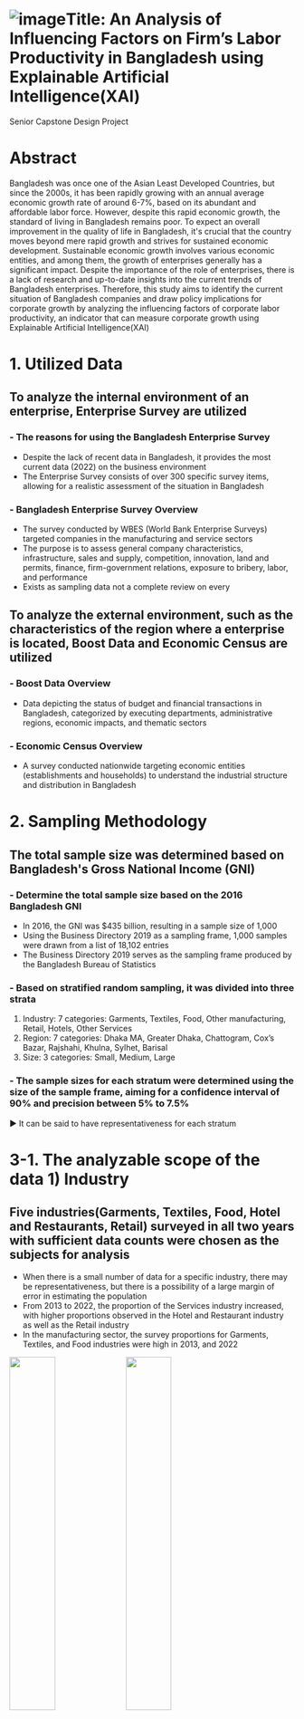 ![image](https://github.com/CoCoRessa/Senior-Capstone-Design-project/assets/154608668/16f8be5c-1ab5-4edb-8e65-5fac17ee8381)Title: An Analysis of Influencing Factors on Firm’s Labor Productivity in Bangladesh using Explainable Artificial Intelligence(XAI)
======================
Senior Capstone Design Project

# Abstract
Bangladesh was once one of the Asian Least Developed Countries, but since the 2000s, it has been rapidly growing with an annual average economic growth rate of around 6-7%, based on its abundant and affordable labor force. However, despite this rapid economic growth, the standard of living in Bangladesh remains poor. To expect an overall improvement in the quality of life in Bangladesh, it's crucial that the country moves beyond mere rapid growth and strives for sustained economic development. Sustainable economic growth involves various economic entities, and among them, the growth of enterprises generally has a significant impact. Despite the importance of the role of enterprises, there is a lack of research and up-to-date insights into the current trends of Bangladesh enterprises. Therefore, this study aims to identify the current situation of Bangladesh companies and draw policy implications for corporate growth by analyzing the influencing factors of corporate labor productivity, an indicator that can measure corporate growth using Explainable Artificial Intelligence(XAI)

# 1. Utilized Data
## To analyze the internal environment of an enterprise, Enterprise Survey are utilized
### - The reasons for using the Bangladesh Enterprise Survey
- Despite the lack of recent data in Bangladesh, it provides the most current data (2022) on the business environment
- The Enterprise Survey consists of over 300 specific survey items, allowing for a realistic assessment of the situation in Bangladesh
### - Bangladesh Enterprise Survey Overview
- The survey conducted by WBES (World Bank Enterprise Surveys) targeted companies in the manufacturing and service sectors
- The purpose is to assess general company characteristics, infrastructure, sales and supply, competition, innovation, land and permits, finance, firm-government relations, exposure to bribery, labor, and performance
- Exists as sampling data not a complete review on every

## To analyze the external environment, such as the characteristics of the region where a enterprise is located, Boost Data and Economic Census are utilized
### - Boost Data Overview
- Data depicting the status of budget and financial transactions in Bangladesh, categorized by executing departments, administrative regions, economic impacts, and thematic sectors
### - Economic Census Overview
- A survey conducted nationwide targeting economic entities (establishments and households) to understand the industrial structure and distribution in Bangladesh

# 2. Sampling Methodology
## The total sample size was determined based on Bangladesh's Gross National Income (GNI)
### - Determine the total sample size based on the 2016 Bangladesh GNI
- In 2016, the GNI was $435 billion, resulting in a sample size of 1,000
- Using the Business Directory 2019 as a sampling frame, 1,000 samples were drawn from a list of 18,102 entries
- The Business Directory 2019 serves as the sampling frame produced by the Bangladesh Bureau of Statistics
### - Based on stratified random sampling, it was divided into three strata
1. Industry: 7 categories: Garments, Textiles, Food, Other manufacturing, Retail, Hotels, Other Services
2. Region: 7 categories: Dhaka MA, Greater Dhaka, Chattogram, Cox’s Bazar, Rajshahi, Khulna, Sylhet, Barisal
3. Size: 3 categories: Small, Medium, Large
### - The sample sizes for each stratum were determined using the size of the sample frame, aiming for a confidence interval of 90% and precision between 5% to 7.5%
▶ It can be said to have representativeness for each stratum

# 3-1. The analyzable scope of the data 1) Industry
## Five industries(Garments, Textiles, Food, Hotel and Restaurants, Retail) surveyed in all two years with sufficient data counts were chosen as the subjects for analysis
- When there is a small number of data for a specific industry, there may be representativeness, but there is a possibility of a large margin of error in estimating the population
- From 2013 to 2022, the proportion of the Services industry increased, with higher proportions observed in the Hotel and Restaurant industry as well as the Retail industry
- In the manufacturing sector, the survey proportions for Garments, Textiles, and Food industries were high in 2013, and 2022
<img src="https://github.com/CoCoRessa/CoCoRessa/assets/154608668/eb280168-c95c-4f38-ac25-08938e51958f" width="40%" height="40%" />
<img src="https://github.com/CoCoRessa/CoCoRessa/assets/154608668/1425a017-f201-41b4-9ee5-e4fbb4c16518" width="40%" height="40%" />

# 3-2. The analyzable scope of the data 2) Spatial
## The survey area expanded to reflect urbanization, setting the urban areas as the spatial scope of the study, enabling analysis and conclusions regarding enterprises
- As the surveyed enterprises are not distributed evenly across all regions, it's essential to examine the characteristics of the areas where these enterprises are located
- The comparison of surveyed locations between 2013 and 2022 shows a gradual expansion of the surveyed areas
- Comparing the distribution of Night Time Light (NTL), a proxy for urbanization, to the distribution of surveyed areas, we found a similar distribution
<img src="https://github.com/CoCoRessa/CoCoRessa/assets/154608668/83b2d5c3-8aae-4ef6-b296-b010252a011c" width="40%" height="40%" />
<img src="https://github.com/CoCoRessa/CoCoRessa/assets/154608668/88ddbf80-3460-43a4-84ea-c0743eaeab1e" width="40%" height="40%" />

# 4. Labor Productivity
## To measure enterprise performance, labor productivity is used
- Labor productivity is an important metric that measures efficiency and performance in a company's operational activities by comparing output to input
- Labor productivity in this study = (Real total annual sales) /(Total employees)
<img src="https://github.com/CoCoRessa/CoCoRessa/assets/154608668/67e90b50-a715-4a99-9fcd-cfd1ff3511da" width="70%" height="70%" />

# 5. Analysis Methodology - Machine Learning
## Machine learning is a field of AI that applies mathematical techniques to analyze patterns in data, minimizing prediction errors of algorithms, and providing reliable predictions
- Machine learning is divided into supervised, unsupervised, and reinforcement learning. In this study, we employ supervised learning, which predicts Y (dependent feature) from X (independent feature)
- Machine learning methodologies offer higher explanatory power compared to traditional regression models. They have the advantage of analyzing complex interactions between features exhibiting non-linearity
- In this study, the dependent feature is the labor productivity of companies, and the independent features are the survey items from the Enterprise Survey
<img src="https://github.com/CoCoRessa/CoCoRessa/assets/154608668/d159614c-0231-4b3f-8bc4-2d761c857c11" width="70%" height="70%" />

## Based on Gradient Boosting and automatically handling missing values, the study employed XGBoost, LightGBM, and CatBoost, known for their excellent explanatory power
### - Algorithm used in step 1: XGBoost & LightGBM & CatBoost
- Gradient Boosting is a technique that minimizes residuals by iteratively creating new Decision Trees based on the residuals left after training the data with Decision Trees
- The optimal algorithm can vary depending on the data and circumstances
<img src="https://github.com/CoCoRessa/CoCoRessa/assets/154608668/e3439c72-606a-4e1f-a2eb-dbe44e8048b9" width="70%" height="70%" />

## Utilizing feature selection techniques to identify the optimal feature combinations
### - The techniques used in step 2: Feature Selection 
- Feature Selection is a method of identifying subsets of data from the original dataset that exhibit the best performance to enhance the accuracy of the model
- Each year, the survey questions exceed 300, making it difficult for the user to consider all combinations of features
- ▶ Use feature selection techniques to find the optimal combination of features
<img src="https://github.com/CoCoRessa/CoCoRessa/assets/154608668/e2732dc0-d60d-4b04-956b-b54e75100b82" width="50%" height="50%" />

## Utilizing Explainable Artificial Intelligence(XAI) to determine the individual contribution of each explanatory feature to the model's predictions
### - Algorithm used in step 3: Explainable Artificial Intelligence(XAI)
- Machine learning methodologies offer higher interpretability compared to traditional regression models, yet models trained with algorithms are often regarded as black boxes, making it challenging to discern how much each explanatory features contributes to the model's predictions
- ▶ With the advancement of XAI, the interpretation of black-box models has become possible. Consequently, it has begun to be utilized in urban and transportation planning domains
### - SHAP Value
- One of the XAI methodologies, based on Shapley Values, calculates the importance of each feature in a model's prediction by determining how much each feature contributes to that prediction (contribution calculation)
- When a specific feature is included or excluded in the model, the difference in predicted values is used to calculate the contribution of the feature
- SHAP Values should not be interpreted as causal relationships
<img src="https://github.com/CoCoRessa/CoCoRessa/assets/154608668/36637d79-a640-40d7-adb0-b9d62235812d" width="90%" height="90%" />

## Through the SHAP value plot, the influence of each explanatory features on dependent features can be understood
### - SHAP Value plot example
- The SHAP Value Bar Plot is a bar graph that represents the absolute SHAP values for each feature
- The SHAP Value Summary Plot represents the impact of features by displaying all data points as dots, representing the direction and magnitude of the features' influence
- The sign of SHAP Value indicates how a particular feature influences the predicted value
- ▶ When it's positive, it means the feature tends to increase the model's predicted value, and when it's negative, the feature tends to decrease the model's predicted value
<img src="https://github.com/CoCoRessa/CoCoRessa/assets/154608668/c5a74eeb-7d08-49f6-8332-092c903b4af3" width="40%" height="40%" />
<img src="https://github.com/CoCoRessa/CoCoRessa/assets/154608668/840a62a8-f031-4cce-8e67-8391c3d42147" width="40%" height="40%" />

# 6. Research Flow Chart
## Step 1: Determining the most suitable model for the dataset
<img src="https://github.com/CoCoRessa/CoCoRessa/assets/154608668/aa7183e2-8a6d-4ca8-a917-d99a79dcef0a" width="70%" height="70%" />

## Step 2: Finding the best combination of explanatory that best describe labor productivity (dependent features) - Feature selection
<img src="https://github.com/CoCoRessa/CoCoRessa/assets/154608668/3185d0fd-a264-4a23-9050-2db2a25ba970" width="90%" height="90%" />

## Step 3: Analyzing the factors influencing labor productivity based on the final model and the final combination of explanatory features
<img src="https://github.com/CoCoRessa/CoCoRessa/assets/154608668/7105866d-44a6-47ec-81f8-172e0f40e42e" width="70%" height="70%" /> <br>
- Using an Alluvial plot, the comparison and interpretation of the factors influencing corporate labor productivity between 2013 and 2022 can be facilitated by categorizing entities and visualizing their temporal trends and compositional ratios

# 7. Research Result
## Step 1 result: XGBoost, which exhibited the most outstanding performance across all years, has been chosen as the final analytical model
### - Training the machine learning model
- Each year, survey questions with more than 70% null values were removed, and the dataset was split into training data, which constitutes 80% of the full dataset, and test data, which represents 20%
- The evaluation results of the XGBoost, LightGBM, and CatBoost models are presented in Table 1, showing that XGBoost appears to be the most suitable for predicting annual labor productivity
<img src="https://github.com/CoCoRessa/CoCoRessa/assets/154608668/3368742b-2c22-46cb-8778-683ab1907d72" width="90%" height="90%" /> <br>

### - XGBoost Hyper Parameter
1. learning_rate: Tuning parameter in an optimization algorithm that determines the step size at each iteration while moving toward a minimum of a loss function
2. max_depth: The maximum depth of a decision tree
3. min_child_weight: The total sum of weights needed to decide whether to add branches in a decision tree
4. colsample_bytree & subsample: A parameter to prevent overfitting by controlling the excessive complexity of the trees being generated
5. reg_alpha & reg_lambda: Regularization parameter to prevent overfitting
<img src="https://github.com/CoCoRessa/CoCoRessa/assets/154608668/8199bd12-574a-4df8-958d-4f7cdbca9370" width="90%" height="90%" />

## Step 2 result: Using a total of 12 different feature selection approaches, the final set of explanatory features was determined to be 28 for 2013 and 30 for 2022
### - Feature Selection result
- Feature selection was performed using the SHAP Value method, which determines the contribution of each feature
- The Backward Elimination technique was employed, where at each step, the number of features to remove was set to 1, 3, 5, 10, 1%, 3%, 5%, and 10% of the total number of features, resulting in a total of 8 cases
- Using the Forward Selection technique, the number of features to add at each step was set to 1, 3, 5, and 10, resulting in a total of 4 cases
- After obtaining the optimal feature combinations at the moments with the lowest RMSE in each of the total 12 cases, select the features that commonly exist in the majority of cases as the final choice
<img src="https://github.com/CoCoRessa/CoCoRessa/assets/154608668/2720794a-cdcd-45e9-8e93-93529dbe0182" width="90%" height="90%" />

## Step 3 result: Influencing factors on firm’s Labor productivity 
<img src="https://github.com/CoCoRessa/CoCoRessa/assets/154608668/e228f628-d99d-44c4-9c19-a7b856340afc" width="90%" height="90%" /> <br>
- The left side of the figure shows the key variables influencing on labor productivity in 2013, and the right side shows the key variables influencing on labor productivity in 2022
- The line thickness is proportional to the impact of the variable on labor productivity
- 2013, 2022 influencing factors are sorted in order of importance score

### - Impact of infrastructure, regional investments on labor productivity declines in 2022
- In 2022, due to well-developed infrastructure and sufficient regional investments compared to 2013, the influence on labor productivity has decreased
- 【Infrastructure】: In both 2013 and 2022, labor productivity increases with better electricity infrastructure in the region, and in 2022, labor productivity increases with better access to port facilities
- 【Regional investment】: In both 2013 and 2022, we find that higher investment in education and skills improves the overall quality of labor in a region, making it easier for firms to find skilled workers and increasing labor productivity
<img src="https://github.com/CoCoRessa/CoCoRessa/assets/154608668/049160ed-57e4-45cb-8b26-b6d7a4fd7957" width="90%" height="90%" />

### - Operating costs, labor, human capital, and firm information remain crucial in both 2013 and 2022
- Capital and labor are traditionally the key factors in determining labor productivity, and entrepreneurship and the history of a firm are key factors in the operation of a traditional business
- 【Operating cost】: In both 2013 and 2022, labor productivity tends to increase with greater firm operating costs
- 【Labor & Human capital】: Quality of labor determines labor productivity in both 2013 and 2022
- 【Firm Information】: In both 2013 and 2022, older firms are estimated to have increased labor productivity due to accumulated know-how
<img src="https://github.com/CoCoRessa/CoCoRessa/assets/154608668/c36ca2bf-f324-47f9-bf53-77b1eca890e2" width="90%" height="90%" />

### - Increasing importance of finance and urbanization to labor productivity in 2022
- Estimated to have increased financial importance as economic growth boosts market activity and investment. In addition, urbanization has made cities better places to do business due to expanding infrastructure and labor markets
- 【Finance】: By 2022, labor productivity is estimated to be higher when firms have diverse or flexible sources of financing
- 【Urbanization】: In 2022, the relationship between Night Time Light (NTL), which is a proxy for urbanization, and labor productivity was checked, and it was estimated that the more urbanized the country, the higher the labor productivity due to a better labor supply and a better business environment with good infrastructure and services
<img src="https://github.com/CoCoRessa/CoCoRessa/assets/154608668/6d11ab13-e4e1-4da3-97e7-45b2e235e2bc" width="90%" height="90%" />

# 7. Conclusion & Limitations
## Conclusion
- Using XAI, 28 key features were reliably selected in 2013, and 30 in 2022, out of a pool of 300 explanatory variables, to identify the core factors influencing labor productivity in enterprises
- Incorporating the changes from the past, it is confirmed that in 2022, finance and urbanization have newly influenced labor productivity
## Main Takeaway
- From the Enterprises's perspective, Due to variations in labor productivity influencing factors across industries and over time from the perspective of businesses, it is necessary to develop differentiated strategies through regular research and analysis. Additionally, funding sources should be diversified and managed flexibly, while operational costs of companies need to be rigorously controlled
- From the government's perspective, policies aimed at enhancing labor productivity should focus on improving the qualitative level of workers, along with continuous investments in electrical and port infrastructure, as well as urban development
## Limitations
- While annual enterprise data is representative, it is not panel data, thus posing limitations on precise comparisons
- In the 2022 model, due to the absence of Economic Census data, external environmental variables for companies could not be included
- In Step 2, the Feature Selection stage, we were unable to proceed with considering more cases than the 12 scenarios initially planned
- Analysis considering the varying characteristics of industries and the ripple effects of associated industries based on spatial factors may be insufficiently addressed





















